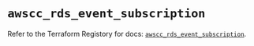 # `awscc_rds_event_subscription`

Refer to the Terraform Registory for docs: [`awscc_rds_event_subscription`](https://registry.terraform.io/providers/hashicorp/awscc/0.70.0/docs/resources/rds_event_subscription).

